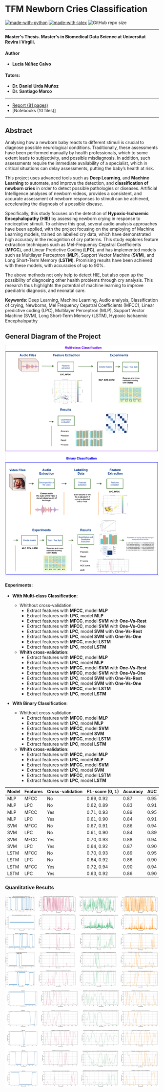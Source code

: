 # TFM Newborn Cries Classification

[![made-with-python](https://img.shields.io/badge/Coded%20with-Python-21496b.svg?style=for-the-badge&logo=Python)](https://www.python.org/)
[![made-with-latex](https://img.shields.io/badge/Documented%20with-LaTeX-4c9843.svg?style=for-the-badge&logo=Latex)](https://www.latex-project.org/)
![GitHub repo size](https://img.shields.io/github/repo-size/AdrianArnaiz/Brain-MRI-Denoiser-Autoencoder?style=for-the-badge&logo=Github)

***********

**Master's Thesis. Master's in Biomedical Data Science at Universitat Rovira i Virgili.**

#### Author
* **Lucía Núñez Calvo** 

#### Tutors: 
* **Dr. Daniel Urda Muñoz**
* **Dr. Santiago Marco** 

***************
* [Report (81 pages)](https://github.com/lnc1002/TFM-Newborn_Cries_Classification/blob/34927bce7afa49e3caa5f2028d2d36f8af93fd00/doc/MT-MBDS-Lucia_Nun%CC%83ez_Calvo.pdf)
* [Notebooks (10 files)]
***************

## Abstract
Analysing how a newborn baby reacts to different stimuli is crucial to diagnose possible neurological conditions. Traditionally, these assessments have been performed manually by health professionals, which to some extent leads to subjectivity, and possible misdiagnosis. In addition, such assessments require the immediate availability of a specialist, which in critical situations can delay assessments, putting the baby’s health at risk.

This project uses advanced tools such as **Deep Learning**, and **Machine Learning** to automate, and improve the detection, and **classification of newborn cries** in order to detect possible pathologies or diseases. Artificial Intelligence analyses of newborn videos, provides a consistent, and accurate assessment of newborn responses to stimuli can be achieved, accelerating the diagnosis of a possible disease.

Specifically, this study focuses on the detection of **Hypoxic-Ischaemic Encephalopathy (HIE)** by assessing newborn crying in response to nociceptive stimuli. To achieve this goal, several audio analysis approaches have been applied, with the project focusing on the employing of Machine Learning models, trained on labelled cry data, which have demonstrated high accuracy in the recognition of cry patterns.
This study explores feature extraction techniques such as Mel-Frequency Cepstral Coefficients (**MFCC**), and Linear Predictive Coding (**LPC**), and has implemented models such as Multilayer Perceptron (**MLP**), Support Vector Machine (**SVM**), and Long Short-Term Memory (**LSTM**). Promising results have been achieved with these models, with accuracies
of up to 90%.

The above methods not only help to detect HIE, but also open up the possibility of diagnosing other health problems through cry analysis. This research thus highlights the potential of machine learning to improve paediatric diagnosis, and neonatal care.



**Keywords**: Deep Learning, Machine Learning, Audio analysis, Classification of crying, Newborns, Mel Frequency Cepstral Coefficients (MFCC), Linear predictive coding (LPC), Multilayer Perceptron (MLP), Support Vector Machine (SVM), Long Short-Term Memory
(LSTM), Hypoxic Ischaemic Encephalopathy



## General Diagram of the Project
![](doc/figures/Project-Diagram.png)

#### Experiments:
* **With Multi-class Classification**:
    * Whithout cross-validation:
        * Extract features with **MFCC**, model **MLP**
        * Extract features with **LPC**, model **MLP**
        * Extract features with **MFCC**, model **SVM** with **One-Vs-Rest**
        * Extract features with **MFCC**, model **SVM** with **One-Vs-One**
        * Extract features with **LPC**, model **SVM** with **One-Vs-Rest**
        * Extract features with **LPC**, model **SVM** with **One-Vs-One**
        * Extract features with **MFCC**, model **LSTM**
        * Extract features with **LPC**, model **LSTM**
    * **Whith cross-validation**:
        * Extract features with **MFCC**, model **MLP**
        * Extract features with **LPC**, model **MLP**
        * Extract features with **MFCC**, model **SVM** with **One-Vs-Rest**
        * Extract features with **MFCC**, model **SVM** with **One-Vs-One**
        * Extract features with **LPC**, model **SVM** with **One-Vs-Rest**
        * Extract features with **LPC**, model **SVM** with **One-Vs-One**
        * Extract features with **MFCC**, model **LSTM**
        * Extract features with **LPC**, model **LSTM**
     
* **With Binary Classification**:
    * Whithout cross-validation:
        * Extract features with **MFCC**, model **MLP**
        * Extract features with **LPC**, model **MLP**
        * Extract features with **MFCC**, model **SVM** 
        * Extract features with **LPC**, model **SVM**
        * Extract features with **MFCC**, model **LSTM**
        * Extract features with **LPC**, model **LSTM**
    * **Whith cross-validation**:
        * Extract features with **MFCC**, model **MLP**
        * Extract features with **LPC**, model **MLP**
        * Extract features with **MFCC**, model **SVM**
        * Extract features with **LPC**, model **SVM**
        * Extract features with **MFCC**, model **LSTM**
        * Extract features with **LPC**, model **LSTM**



| Model | Features | Cross-validation | F1-score (0, 1) | Accuracy | AUC   |
|-------|----------|------------------|-----------------|----------|-------|
| MLP   | MFCC     | No               | 0.69, 0.92      | 0.87     | 0.95  |
| MLP   | LPC      | No               | 0.62, 0.89      | 0.83     | 0.91  |
| MLP   | MFCC     | Yes              | 0.71, 0.93      | 0.89     | 0.95  |
| MLP   | LPC      | Yes              | 0.61, 0.90      | 0.84     | 0.91  |
| SVM   | MFCC     | No               | 0.67, 0.91      | 0.86     | 0.94  |
| SVM   | LPC      | No               | 0.61, 0.90      | 0.84     | 0.89  |
| SVM   | MFCC     | Yes              | 0.70, 0.93      | 0.88     | 0.94  |
| SVM   | LPC      | Yes              | 0.64, 0.92      | 0.87     | 0.90  |
| LSTM  | MFCC     | No               | 0.70, 0.93      | 0.89     | 0.95  |
| LSTM  | LPC      | No               | 0.64, 0.92      | 0.86     | 0.90  |
| LSTM  | MFCC     | Yes              | 0.72, 0.94      | 0.90     | 0.94  |
| LSTM  | LPC      | Yes              | 0.63, 0.92      | 0.86     | 0.90  |


### Quanlitative Results
![](doc/figures/cualitative-results.png) 
![](doc/figures/clips.png) 

